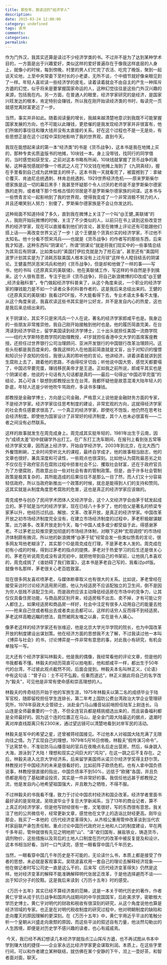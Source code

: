 ```yaml
---
title: 那些年，我读过的“经济学人”
description:
date: 2015-03-24 12:00:00
category: undefined
tags: 读书
comments:
categories:
permalink:
---
```



作为门外汉，我其实还算是读过不少经济学类的书。不过并不是为了达到某种学术目的，一方面是出于兴趣爱好，类似这样的爱好普遍存在于像我这样底层的人身上，就像小的时候，每到傍晚，村里的男人们忙完了农活、吃完了晚饭，聚到一起谈天论地，上至中央常委下至村长的小老婆，无所不谈，个中细节就好像亲眼见到了一样。年轻人喜欢读一些经济学的皮毛，读着读着就会不由自主的产生一种挥斥方遒的幻觉，似乎将来是要掌握国家命运的人，这种幻觉往往是这些门外汉兴趣的来源，包括我在内。另一方面，在普通人的眼里，经济学家研究的是经济，是国家兴旺发达的根本，肯定特别会赚钱，所以我在刚开始读经济类的书时，每读完一页就感觉离财富更近了一步。

<!--more-->

当然，事实并非如此。随着阅读量的增长，我越来越清楚地意识到我既不可能掌握国家发展的方向，也不可能以此赚钱，更悲催的是我发现经济学家并非很富有，他们所做的事往往和赚大钱并没有太直接的关系。好在这个过程也不是一无是处，有些思想正是在这个过程中深刻地影响了我的世界观，直到今天。

我现在能想起来读的第一本“经济类”的书是《货币战争》，这本书是我在地摊上买的，那种专卖劣质盗版书的地摊，10块钱一本。身上没带钱，找同行的同学借的，当时感觉如获至宝，之前对这本书略有所闻，10块钱就掌握了货币战争的奥秘，这种喜悦感就好像一个练武之人花了10文钱在地摊上淘到了《九阴真经》，握在手里看到自己成为武林盟主的样子。这本书我一天就看完了，被震撼到了：拿破仑覆灭、肯迪尼总统遇刺、林肯总统遇刺、1929世界经济危机——原来罗斯柴尔德家族是这一切的幕后黑手！我甚至怀疑那个令人讨厌的老师是不是罗斯柴尔德家族的走狗，或者楼下那个性格古怪的邻居是不是罗斯柴尔德家族的间谍。这本书与一些愤青言论一起影响到了我的世界观，使得我变成了一个非常消极不努力的人，并且还嘲笑别人努力：别傻了，罗斯柴尔德家族是不会让你发达的。

这种局面不知道持续了多久，直到我在微博上关注了一个叫“@王健_美联储”的人，我刚开始玩微博的时候，关注了不少类似的人，以前只在书上读到这些改变世界的经济学家，现在可以直接看到他们的言论，甚至在微博上评论还有可能跟他们搭上话——离改变世界又近了一步！这个王健是个货真价实的经济学家，不过他不太知名。他十分看不惯宋鸿兵——也就是《货币战争》的作者写的那些东西，后来我才知道，这种东西叫“阴谋论”，所谓“阴谋论”就是将我们现实中的一些事情总结为其背后有阴谋，比如类似的“美国打伊拉克就是为了抢石油”，甚至还有“美国阿波罗计划其实是为了消耗苏联美国人根本没有上过月球”这样令人瞠目结舌的阴谋论。王健虽然厌恶宋鸿兵和他的《货币战争》，但是却和他做了一样的事——写书，他的书叫《还原真实的美联储》，他在美联储工作，写这样的书自然是手到擒来。这个人很有意思，专注于批评《货币战争》，将自己新浪微博的ID改成“@王健_经济金融科普”，专门做起经济学科普来了，从这个角度来说，一个职业的经济学家的赚钱能力是不如一个读者众多的科普作者的，这是我后来总结出来的。王健的《还原真实的美联储》我看过PDF版，不大能看得下去，专业术语太多看不太懂，从这个角度来说，我喜欢读这些书其实是叶公好龙，并不是发自内心的热爱，这也是我后来总结出来的。

关于阴谋论，其实不只是宋鸿兵一个人在说，著名的经济学家郎咸平也是。我身边的一些朋友非常推崇他，我自己刚开始接触到他时也是。他的履历简直完美，在台湾读到经济学硕士，留学美国读到经济学博士，三十出头就担任美国一流商学院——纽约大学斯特恩商学院的助理教授，41岁就担任香港中文大学的首席客座教授。还担任过世界银行公司治理顾问、亚洲开发银行的中国银行改革治理顾问。这些头衔都是我百度来的，像我这样的人在他面前简直就是文盲，出于对知识的憧憬和知识分子良知的信任，我很认真的聆听他的言论。他讲经济，讲着讲着就讲到民生腐败上去了，跟着他的思路，不由得咬牙切齿；听他说中国大势，感觉天都要塌了，中国迟早要完蛋，赚钱移民美帝才是王道。正如我之前所说，郎咸平其实也是个阴谋论者，他说的十句话有九句话都是真的——最后一句得出“中国迟早完蛋”的结论，其心可诛！联想到郎教授出生在台湾，我都怀疑他是故意混淆大陆年轻人的卧底，年轻人还是少听他吹牛骂政府，多读书多赚钱。

郎教授是金融学博士，方向是公司金融，严格意义上说他是金融财务方面的专家，不是经济学家。经济学家往往思考制度的建设，非常宏观的方向，这就得经济学家的社会责任感要求很高了。一个真正的经济学家，即使吃不饱饭，他仍然在思考社会经济制度。即使他为国家设计了非常好的经济制度，其个人也未必很富有——二者之间没有必然联系。

这样的故事就发生在周克成身上。周克成其实挺年轻的，1981年出生于云南，因为“成绩太差”初中就辍学外出打工。在广东打工洗车期间，在报刊上看到张五常等经济学家文章，因而迷上经济学，开始自学经济学。2003年到北京，在北大西门外餐馆刷碗，工余时间旁听北大的课程，最终自学成才。他的故事相当励志，他的文章也很好，兼具深度和可读性，一些观点也很深刻。比如他认为腐败最恶劣之处不仅仅在于政府官员在腐败过程中损害社会不公、攫取社会财富，还在于政府官员为了方便腐败，而故意出台一些对社会有害的管制政策。但是，由于许多社会管制政策是极其复杂的，其所能造成的后果往往不是那么一目了然，而人们又十分容易轻信政府，所以当政府新推出一个政策的时候，就总是能得到人们的支持和赞同。这其实就是从制度角度思考腐败的危害，这也是真正的经济学家应该做的。


周克成参与创办了民间学术团体人文经济学会，这个人文经济学会由茅于轼发起成立的。茅于轼是当代的经济学家，现在已经八十多岁了，他的伯父是著名的桥梁专家茅以升，他经历过抗战、解放、文革、改革开放，是真正的经济学家。中国改革开放之初市场经济制度完全没有，在建立市场经济制度的过程中，茅老积极献谋献策，出力甚多。改革开放走到今天，每个中国人或多或少都受益于此，得感谢茅老。不过茅老比较推崇更加彻底的市场经济体制，对眼下这种“宏观调控”的市场经济体制颇有微词，所以他的新浪微博“@茅于轼”经常会发一些类似愤青的言论，很多网友骂他老糊涂了，其实那个ID是周克成在打理，不是茅老本人发的。周克成在初有小成的时候，得到过茅老的指点的提携，茅老对于热爱学习的后生还是很关心的。茅老在听说周克成没有读完初中，就把他带到自己的书架前，让他挑几本喜欢的，周克成挑了《谁妨碍了我们致富》，这本书是茅老自己写的，我看过pdf版。就像书名那样，茅老很关心老百姓致富。

现在很多网友喜欢喷茅老，与媒体断章取义也有很大的关系。比如说，茅老曾经在接受采访时讨论经济适用房问题，他认为经适房不应该配独立的卫生间，倒不是因为穷人低贱不该配卫生间，而是政府应该主动降低经适房在市场中的竞争力，让其仅仅具备住房功能，与商品房区别开来，经适房租不出去、卖不掉，才有可能让穷人都住上。如果经适房和商品房一样好，社会中注定有很多人动用自己的能量去抢——抢来自己住或者租出去或者卖出去都可以，这样的话穷人反而得不到经适房。茅老这样高瞻远瞩的想法，竟然被网友嗤之以鼻，实在是令人痛心。

像茅老这样的经济学家还有张维迎，他是北京大学光华学院的院长，也为中国改革开放的制度建设出谋划策。他在经济方面的思想我不太了解，不过我读过他一本叫《博弈与社会》的书，讨论博弈是一件非常有意思的事，对此我小有研究，有机会单独写一写。

北大还有个经济学家叫林毅夫，他是我的偶像，我经常看他的评论文章，但是他的书我都看不懂。林毅夫的经历简直可以拍电影，他和郎咸平一样，都出生于50年代的台湾，不过彼此观点截然不同，后面会提到。林毅夫本名叫林正义，《论语》中有这句话：“曾子曰：士不可不弘毅，任重而道远”，林正义据此将自己的名字改为“毅夫”，可见他是非常有使命感和崇高理想的人。

林毅夫的传奇经历开始于他的军旅生涯，1975年林毅夫以第二名的成绩毕业于陆军官校，随即留校担任学生连排长，第二年考上国防公费台湾政治大学企业管理研究所，1978年获政大企管硕士，派赴金门马山播音站前哨担任陆军上尉连长。马山连是全师最重要的一个连，不但全连官兵都是精挑细选出来的，而且装备福利都是全师最好的。因为这个连的位置正在马山，是全金门距大陆最近的据点，退潮时离对岸直线距离只有2300米，通过望远镜可以清楚地看到对岸军民的活动。

林毅夫是军中的希望之星，还曾被蒋经国接见。不过他本人对祖国大陆充满了无限向往之情。为了实现自己的理想，1979年5月16日傍晚，林毅夫“假传演习命令”，下达宵禁令，不准驻防马山播音站的官兵在夜晚点名后走出营房。然后，纵身跳入大海，游泳到了大陆！理想和现实之间巨大的“鸿沟”，在这一跳之后不复存在。之后，林毅夫进入北京大学经济系，后来留学美国师从诺贝尔经济学奖得主舒尔茨。林教授对于中国经济的未来是很看好的，比如前阵子欧债危机，也有人拿中国负债说事，林教授很直接的指出，中国负债率不到50%，远低于“欧猪”各国，并且负债都是用在了基础建设投资，其实是一件非常好的事。我信任他远甚于郎教授之流，他是发自内心地希望祖国强大，并且敢为之牺牲，不得不服。

不过林毅夫的书我看不懂，致力于讨论中国农村经济和国企改革。经济学者里面书最好读的是吴晓波。吴晓波毕业于复旦大学新闻系，当了13年的商业记者，算不上真正的经济学家，但是他写财经很有一套，文笔很好，写的东西很有意思。我关注了他的公共微信号，经常更新文章，感觉他在文字上的造诣比财经更高。刚毕业那会，我买了一本他的《历代经济变革得失》，从齐桓公重用管仲改革谈到当代农村家庭联产承包责任制，重点讨论中国历代政府对土地和人口的制度建设，早在两千多年前，管仲就很有先见之明地把“山”、“泽”收归国有，展盐铁业，铸造货币，调剂物价，这些措施以及背后的土地人口制度在历代的改革中被反复提及和设计。这本书相当好看，当时一口气读完，感觉一眼看穿中国几千年历史。

当然，一眼看穿中国几千年历史是不可能的，无论读什么书，本质上都是接受了作者的思想，未必就是客观事实。吴晓波喜欢用一套自己的理论去解释经济现象——他在做记者时写公司史一直是这么干的，后来写《历代经济变革得失》仍然是这样。他对经济变革的解释不能准确解释明代张居正改革，于是他选择避而不谈——出于知识分子的狡黠。这是我后来读到《万历十五年》时的感受。

《万历十五年》其实已经不算经济类的范畴，这是一本关于明代历史的著作，作者黄仁宇曾从戎于抗日战争和国共内战期间的中华民国国军，后赴美求学，密歇根大学历史博士。黄仁宇对明代的财政和税收有很深刻的研究，从这个角度说他也算是经济领域的专家。也正是在对明代税收制度的研究过程中，他对明朝制度的缺陷和走向覆灭的原因理解的更深刻。在《万历十五年》中，黄仁宇用近乎平淡的笔触分析一个皇朝从兴盛走向衰颓的原因，而这些平淡的叙述自有力量，他淡然勾勒出的人生困境，即便是对历史学不感兴趣的读者，也心有戚戚焉。

 今天，我已经不再幻想读几本经济学就指点江山挥斥方遒，也不再试图从书本中学到赚大钱的捷径——企业家永远比经济学家更会谋取利润。本质上，在这些字里行间，可以和作者建立某种联结，就仿佛在某个安静的下午，沏上一壶好茶，和智者面对面，聊天。